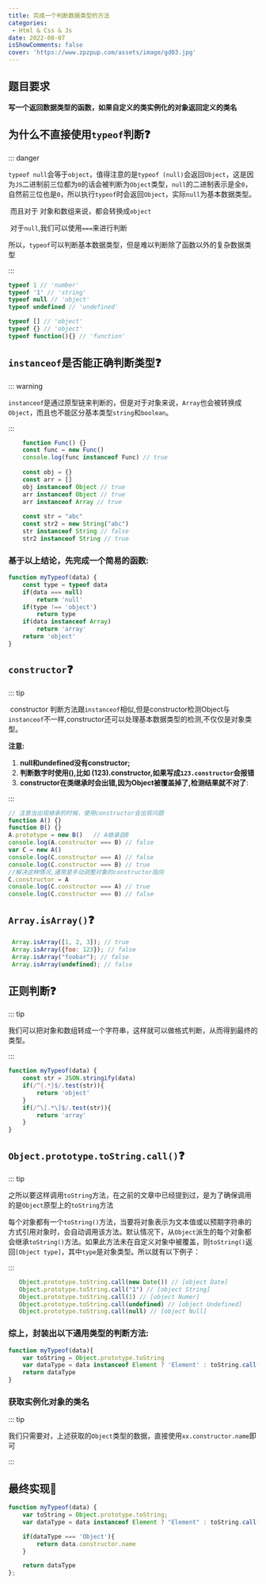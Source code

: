 ```yaml
---
title: 完成一个判断数据类型的方法
categories: 
 - Html & Css & Js
date: 2022-08-07
isShowComments: false
cover: 'https://www.zpzpup.com/assets/image/gd03.jpg'
---
```


## 题目要求

​	**写一个返回数据类型的函数，如果自定义的类实例化的对象返回定义的类名**

## 为什么不直接使用`typeof`判断:question:

::: danger



​	`typeof null`会等于`object`，值得注意的是`typeof (null)`会返回`Object`，这是因为`JS`二进制前三位都为`0`的话会被判断为`Object`类型，`null`的二进制表示是全`0`，自然前三位也是`0`，所以执行`typeof`时会返回`Object`，实际`null`为基本数据类型。

​	而且对于 对象和数组来说，都会转换成`object`

​	对于`null`,我们可以使用`===`来进行判断

​	所以，`typeof`可以判断基本数据类型，但是难以判断除了函数以外的复杂数据类型

:::

```javascript
typeof 1 // 'number'
typeof '1' // 'string'
typeof null // 'object'
typeof undefined // 'undefined'

typeof [] // 'object'
typeof {} // 'object'
typeof function(){} // 'function'
```

## `instanceof`是否能正确判断类型:question:

:::  warning

​	`instanceof`是通过原型链来判断的，但是对于对象来说，`Array`也会被转换成`Object`，而且也不能区分基本类型`string`和`boolean`。

:::

```javascript
    function Func() {}
    const func = new Func()
    console.log(func instanceof Func) // true
    
    const obj = {}
    const arr = []
    obj instanceof Object // true
    arr instanceof Object // true
    arr instanceof Array // true
    
    const str = "abc"
    const str2 = new String("abc")
    str instanceof String // false
    str2 instanceof String // true
```

### 基于以上结论，先完成一个简易的函数:

```javascript
function myTypeof(data) {
    const type = typeof data
    if(data === null)
        return 'null'
   	if(type !== 'object')
        return type
   	if(data instanceof Array)
		return 'array'
    return 'object'
}
```

## `constructor`:question:

::: tip

​	constructor 判断方法跟`instanceof`相似,但是constructor检测Object与`instanceof`不一样,constructor还可以处理基本数据类型的检测,不仅仅是对象类型。

**注意:**

1. **null和undefined没有constructor;**
2. **判断数字时使用(),比如 (123).constructor,如果写成`123.constructor`会报错**
3. **constructor在类继承时会出错,因为Object被覆盖掉了,检测结果就不对了**:

:::

```javascript
// 注意当出现继承的时候，使用constructor会出现问题
function A() {}
function B() {}
A.prototype = new B()	// A继承自B
console.log(A.constructor === B) // false
var C = new A()
console.log(C.constructor === A) // false
console.log(C.constructor === B) // true
//解决这种情况,通常是手动调整对象的constructor指向
C.constructor = A
console.log(C.constructor === A) // true
console.log(C.constructor === B) // false
```

## `Array.isArray()`:question:

```javascript
 Array.isArray([1, 2, 3]); // true
 Array.isArray({foo: 123}); // false
 Array.isArray("foobar"); // false
 Array.isArray(undefined); // false
```

## 正则判断:question:

::: tip

​	我们可以把对象和数组转成一个字符串，这样就可以做格式判断，从而得到最终的类型。

:::

```javascript
function myTypeof(data) {
    const str = JSON.stringify(data)
    if(/^{.*}$/.test(str)){
        return 'object'
    }
    if(/^\[.*\]$/.test(str)){
        return 'array'
    }
}
```

## `Object.prototype.toString.call()`:question:

::: tip

​	之所以要这样调用`toString`方法，在之前的文章中已经提到过，是为了确保调用的是`Object`原型上的`toString`方法

​	每个对象都有一个`toString()`方法，当要将对象表示为文本值或以预期字符串的方式引用对象时，会自动调用该方法。默认情况下，从`Object`派生的每个对象都会继承`toString()`方法。如果此方法未在自定义对象中被覆盖，则`toString()`返回`[Object type]`，其中`type`是对象类型。所以就有以下例子：

:::

```javascript
   Object.prototype.toString.call(new Date()) // [object Date]
   Object.prototype.toString.call("1") // [object String]
   Object.prototype.toString.call(1) // [object Numer]
   Object.prototype.toString.call(undefined) // [object Undefined]
   Object.prototype.toString.call(null) // [object Null]
```

### 综上，封装出以下通用类型的判断方法:

```javascript
function myTypeof(data){
    var toString = Object.prototype.toString
    var dataType = data instanceof Element ? 'Element' : toString.call(data).replace(/\[object\s(.+)\]/,"$1")
    return dataType
}
```

### 获取实例化对象的类名

::: tip

​	我们只需要对，上述获取的`Object`类型的数据，直接使用`xx.constructor.name`即可

:::	

## 最终实现:100:

```javascript
function myTypeof(data) {
    var toString = Object.prototype.toString;
    var dataType = data instanceof Element ? "Element" : toString.call(data).replace(/\[object\s(.+)\]/, "$1")

    if(dataType === 'Object'){
        return data.constructor.name
    }

    return dataType
};
```

